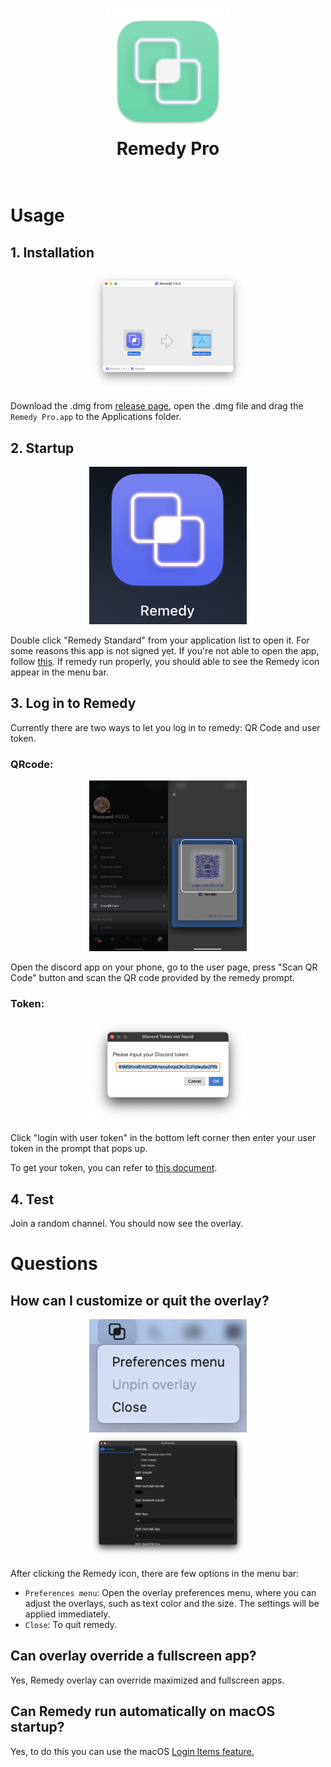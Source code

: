<h1 align="center">
  <a href="https://github.com/Naozumi520/discordOverlayMac"><img src="./src/icon/favicon.png" avtar_c_icon" width="200"></a>
  <br>
  Remedy Pro
  <br>
  <br>
</h1>

# Usage  

## 1. Installation  
<p align="center">
  <img style='height: 50%; width: 50%; object-fit: contain' src="src/image/Remedy_dmg.png" />
</p>

Download the .dmg from [release page](https://github.com/Naozumi520/Remedy/releases), open the .dmg file and drag the `Remedy Pro.app` to the Applications folder.  
  
## 2. Startup  
<p align="center">
  <img style='height: 50%; width: 50%; object-fit: contain' src="src/image/Remedy_ico.png" />
</p>

Double click "Remedy Standard" from your application list to open it. For some reasons this app is not signed yet. If you're not able to open the app, follow [this](https://support.apple.com/en-hk/guide/mac-help/mh40616/mac). If remedy run properly, you should able to see the Remedy icon appear in the menu bar.  

## 3. Log in to Remedy
Currently there are two ways to let you log in to remedy: QR Code and user token.
### QRcode: 
<p align="center">
  <img style='height: 50%; width: 50%; object-fit: contain' src="src/image/qr_step.png" />
</p>
Open the discord app on your phone, go to the user page, press "Scan QR Code" button and scan the QR code provided by the remedy prompt.

### Token:
<p align="center">
  <img style='height: 50%; width: 50%; object-fit: contain' src="src/image/token.png" />
</p>
Click "login with user token" in the bottom left corner then enter your user token in the prompt that pops up.  

To get your token, you can refer to [this document](https://github.com/aiko-chan-ai/discord.js-selfbot-v13#get-token-).  

## 4. Test  
Join a random channel. You should now see the overlay.  

# Questions

## How can I customize or quit the overlay?  
<p align="center">
  <img style='height: 50%; width: 50%; object-fit: contain' src="src/image/menu.png" />
  <img style='height: 50%; width: 50%; object-fit: contain' src="src/image/preferences.png" />
</p>

After clicking the Remedy icon, there are few options in the menu bar:   
- `Preferences menu`:
  Open the overlay preferences menu, where you can adjust the overlays, such as text color and the size. The settings will be applied immediately.
- `Close`:
  To quit remedy.

## Can overlay override a fullscreen app?  
Yes, Remedy overlay can override maximized and fullscreen apps.  

## Can Remedy run automatically on macOS startup?  
Yes, to do this you can use the macOS [Login Items feature.](https://www.idownloadblog.com/2015/03/24/apps-launch-system-startup-mac/)
